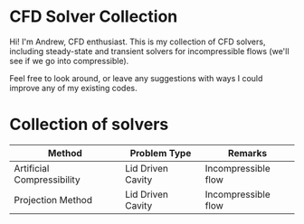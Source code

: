 # CFD Solver Collection
Hi! I'm Andrew, CFD enthusiast. This is my collection of CFD solvers, including steady-state and transient solvers for incompressible flows (we'll see if we go into compressible).

Feel free to look around, or leave any suggestions with ways I could improve any of my existing codes.

# Collection of solvers

| Method | Problem Type  | Remarks       |
|-------------|--------------|--------|
| Artificial Compressibility      | Lid Driven Cavity         | Incompressible flow |
| Projection Method      | Lid Driven Cavity           | Incompressible flow |

